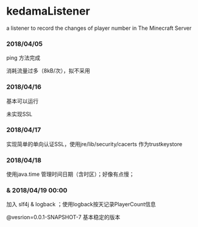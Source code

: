 # kedamaListener
a listener to record the changes of player number in The Minecraft Server

### 2018/04/05

ping 方法完成

消耗流量过多（8kB/次），拟不采用

### 2018/04/16

基本可以运行

未实现SSL

### 2018/04/17

实现简单的单向认证SSL，使用jre/lib/security/cacerts 作为trustkeystore

### 2018/04/18

使用java.time 管理时间日期（含时区）；好像有点慢；

### & 2018/04/19 00:00 

加入 slf4j & logback ；使用logback按天记录PlayerCount信息

@vesrion=0.0.1-SNAPSHOT-7 基本稳定的版本